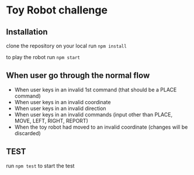 
# Toy Robot challenge


## Installation
clone the repository on your local
run `npm install`

to play the robot 
run `npm start`


## When user go through the normal flow
- When user keys in an invalid 1st command (that should be a PLACE command)
- When user keys in an invalid coordinate
- When user keys in an invalid direction
- When user keys in an invalid commands (input other than PLACE, MOVE, LEFT, RIGHT, REPORT)
- When the toy robot had moved to an invalid coordinate (changes will be discarded)

## TEST
run `npm test` to start the test